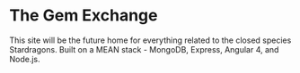 # The Gem Exchange

This site will be the future home for everything related to the closed species Stardragons. Built on a MEAN stack - MongoDB, Express, Angular 4, and Node.js.

